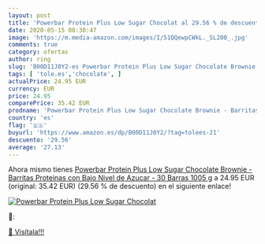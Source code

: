 ```yaml
---
layout: post
title: 'Powerbar Protein Plus Low Sugar Chocolat al 29.56 % de descuento'
date: 2020-05-15 08:30:47
image: 'https://m.media-amazon.com/images/I/51QQewpCWkL._SL200_.jpg'
comments: true
category: ofertas
author: ring
slug: 'B00D11J0Y2-es Powerbar Protein Plus Low Sugar Chocolate Brownie -...'
tags: [ 'tole.es','chocolate', ]
actualPrice: 24.95 EUR
currency: EUR
price: 24.95
comparePrice: 35.42 EUR
prodname: 'Powerbar Protein Plus Low Sugar Chocolate Brownie - Barritas Proteinas con Bajo Nivel de Azucar - 30 Barras 1005 g'
country: 'es'
flag: '🇪🇸'
buyurl: 'https://www.amazon.es/dp/B00D11J0Y2/?tag=tolees-21'
descuento: '29.56'
average: '27.13'
---
```


Ahora mismo tienes [Powerbar Protein Plus Low Sugar Chocolate Brownie - Barritas Proteinas con Bajo Nivel de Azucar - 30 Barras 1005 g](https://www.amazon.es/dp/B00D11J0Y2/?tag=tolees-21) a 24.95 EUR (original: 35.42 EUR) (29.56 %  de descuento) en el siguiente enlace!

[![Powerbar Protein Plus Low Sugar Chocolat](https://m.media-amazon.com/images/I/51QQewpCWkL._SL200_.jpg)](https://www.amazon.es/dp/B00D11J0Y2/?tag=tolees-21)

🔎:


[🛒 Visítala!!!](https://www.amazon.es/dp/B00D11J0Y2/?tag=tolees-21)
